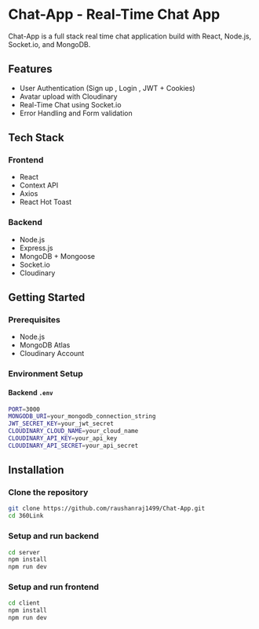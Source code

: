 # Chat-App - Real-Time Chat App

Chat-App is a full stack real time chat application build with React, Node.js, Socket.io, and MongoDB.

## Features 

- User Authentication (Sign up , Login , JWT + Cookies)
- Avatar upload with Cloudinary
- Real-Time Chat using Socket.io
- Error Handling and Form validation

## Tech Stack

### Frontend
- React
- Context API
- Axios
- React Hot Toast

### Backend
- Node.js
- Express.js
- MongoDB + Mongoose
- Socket.io
- Cloudinary

## Getting Started

### Prerequisites
- Node.js
- MongoDB Atlas 
- Cloudinary Account

### Environment Setup

#### Backend `.env`
```bash
PORT=3000
MONGODB_URI=your_mongodb_connection_string
JWT_SECRET_KEY=your_jwt_secret
CLOUDINARY_CLOUD_NAME=your_cloud_name
CLOUDINARY_API_KEY=your_api_key
CLOUDINARY_API_SECRET=your_api_secret
```

## Installation

### Clone the repository
```bash
git clone https://github.com/raushanraj1499/Chat-App.git
cd 360Link
```

### Setup and run backend

```bash
cd server
npm install
npm run dev
```

### Setup and run frontend

```bash
cd client
npm install
npm run dev
```

